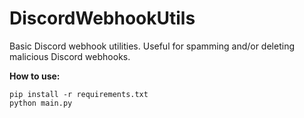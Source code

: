 # DiscordWebhookUtils

Basic Discord webhook utilities.
Useful for spamming and/or deleting malicious Discord webhooks.


**How to use:**
```
pip install -r requirements.txt
python main.py
```